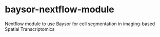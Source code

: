 # baysor-nextflow-module
Nextflow module to use Baysor for cell segmentation in imaging-based Spatial Transcriptomics 
